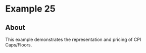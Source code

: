 # Example 25

## About
This example demonstrates the representation and pricing of CPI Caps/Floors.

